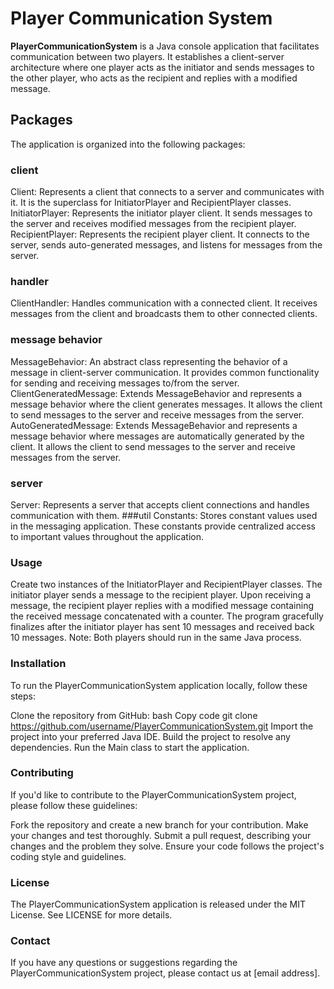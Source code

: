 # Player Communication System

**PlayerCommunicationSystem** is a Java console application that facilitates communication between two players. It establishes a client-server architecture where one player acts as the initiator and sends messages to the other player, who acts as the recipient and replies with a modified message.

## Packages

The application is organized into the following packages:

### client
Client: Represents a client that connects to a server and communicates with it. It is the superclass for InitiatorPlayer and RecipientPlayer classes.
InitiatorPlayer: Represents the initiator player client. It sends messages to the server and receives modified messages from the recipient player.
RecipientPlayer: Represents the recipient player client. It connects to the server, sends auto-generated messages, and listens for messages from the server.
### handler
ClientHandler: Handles communication with a connected client. It receives messages from the client and broadcasts them to other connected clients.
### message behavior
MessageBehavior: An abstract class representing the behavior of a message in client-server communication. It provides common functionality for sending and receiving messages to/from the server.
ClientGeneratedMessage: Extends MessageBehavior and represents a message behavior where the client generates messages. It allows the client to send messages to the server and receive messages from the server.
AutoGeneratedMessage: Extends MessageBehavior and represents a message behavior where messages are automatically generated by the client. It allows the client to send messages to the server and receive messages from the server.
### server
Server: Represents a server that accepts client connections and handles communication with them.
###util
Constants: Stores constant values used in the messaging application. These constants provide centralized access to important values throughout the application.
### Usage

Create two instances of the InitiatorPlayer and RecipientPlayer classes.
The initiator player sends a message to the recipient player.
Upon receiving a message, the recipient player replies with a modified message containing the received message concatenated with a counter.
The program gracefully finalizes after the initiator player has sent 10 messages and received back 10 messages.
Note: Both players should run in the same Java process.

### Installation

To run the PlayerCommunicationSystem application locally, follow these steps:

Clone the repository from GitHub:
bash
Copy code
git clone https://github.com/username/PlayerCommunicationSystem.git
Import the project into your preferred Java IDE.
Build the project to resolve any dependencies.
Run the Main class to start the application.
### Contributing

If you'd like to contribute to the PlayerCommunicationSystem project, please follow these guidelines:

Fork the repository and create a new branch for your contribution.
Make your changes and test thoroughly.
Submit a pull request, describing your changes and the problem they solve.
Ensure your code follows the project's coding style and guidelines.
### License

The PlayerCommunicationSystem application is released under the MIT License. See LICENSE for more details.

### Contact

If you have any questions or suggestions regarding the PlayerCommunicationSystem project, please contact us at [email address].

